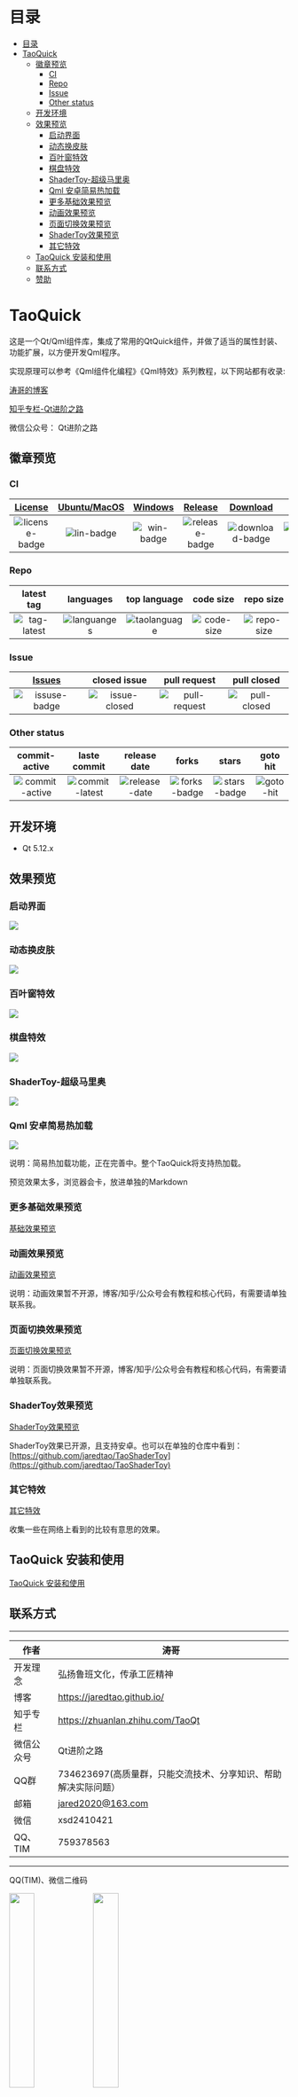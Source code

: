 ﻿# 目录
- [目录](#%E7%9B%AE%E5%BD%95)
- [TaoQuick](#TaoQuick)
  - [徽章预览](#%E5%BE%BD%E7%AB%A0%E9%A2%84%E8%A7%88)
    - [CI](#CI)
    - [Repo](#Repo)
    - [Issue](#Issue)
    - [Other status](#Other-status)
  - [开发环境](#%E5%BC%80%E5%8F%91%E7%8E%AF%E5%A2%83)
  - [效果预览](#%E6%95%88%E6%9E%9C%E9%A2%84%E8%A7%88)
    - [启动界面](#%E5%90%AF%E5%8A%A8%E7%95%8C%E9%9D%A2)
    - [动态换皮肤](#%E5%8A%A8%E6%80%81%E6%8D%A2%E7%9A%AE%E8%82%A4)
    - [百叶窗特效](#%E7%99%BE%E5%8F%B6%E7%AA%97%E7%89%B9%E6%95%88)
    - [棋盘特效](#%E6%A3%8B%E7%9B%98%E7%89%B9%E6%95%88)
    - [ShaderToy-超级马里奥](#ShaderToy-%E8%B6%85%E7%BA%A7%E9%A9%AC%E9%87%8C%E5%A5%A5)
    - [Qml 安卓简易热加载](#Qml-%E5%AE%89%E5%8D%93%E7%AE%80%E6%98%93%E7%83%AD%E5%8A%A0%E8%BD%BD)
    - [更多基础效果预览](#%E6%9B%B4%E5%A4%9A%E5%9F%BA%E7%A1%80%E6%95%88%E6%9E%9C%E9%A2%84%E8%A7%88)
    - [动画效果预览](#%E5%8A%A8%E7%94%BB%E6%95%88%E6%9E%9C%E9%A2%84%E8%A7%88)
    - [页面切换效果预览](#%E9%A1%B5%E9%9D%A2%E5%88%87%E6%8D%A2%E6%95%88%E6%9E%9C%E9%A2%84%E8%A7%88)
    - [ShaderToy效果预览](#ShaderToy%E6%95%88%E6%9E%9C%E9%A2%84%E8%A7%88)
    - [其它特效](#%E5%85%B6%E5%AE%83%E7%89%B9%E6%95%88)
  - [TaoQuick 安装和使用](#TaoQuick-%E5%AE%89%E8%A3%85%E5%92%8C%E4%BD%BF%E7%94%A8)
  - [联系方式](#%E8%81%94%E7%B3%BB%E6%96%B9%E5%BC%8F)
  - [赞助](#%E8%B5%9E%E5%8A%A9)
# TaoQuick

这是一个Qt/Qml组件库，集成了常用的QtQuick组件，并做了适当的属性封装、功能扩展，以方便开发Qml程序。

实现原理可以参考《Qml组件化编程》《Qml特效》系列教程，以下网站都有收录:

[涛哥的博客](https://jaredtao.github.io)

[知乎专栏-Qt进阶之路](https://zhuanlan.zhihu.com/TaoQt)

微信公众号： Qt进阶之路

## 徽章预览
### CI
|[License][license-link]| [Ubuntu/MacOS][lin-link] | [Windows][win-link] |[Release][release-link]|[Download][download-link]|latest|
|:--:|:--:|:--:|:--:|:--:|:--:|
|![license-badge]| ![lin-badge]| ![win-badge]|![release-badge] |![download-badge]|![download-latest]|

[license-link]: https://github.com/jaredtao/TaoQuick/blob/master/LICENSE "LICENSE"
[license-badge]: https://img.shields.io/badge/license-MIT-blue.svg "MIT"

[lin-badge]: https://travis-ci.com/jaredtao/TaoQuick.svg?branch=master "Travis build status"
[lin-link]: https://travis-ci.com/jaredtao/TaoQuick "Travis build status"
[win-badge]: https://ci.appveyor.com/api/projects/status/ontim37g33hvfv72?svg=true "AppVeyor build status"
[win-link]: https://ci.appveyor.com/project/jiawentao/TaoQuick "AppVeyor build status"

[release-link]: https://github.com/jaredtao/TaoQuick/releases "Release status"
[release-badge]: https://img.shields.io/github/release/jaredtao/TaoQuick.svg?style=flat-square "Release status"
[download-link]: https://github.com/jaredtao/TaoQuick/releases/latest "Download status"
[download-badge]: https://img.shields.io/github/downloads/jaredtao/TaoQuick/total.svg "Download status"
[download-latest]: https://img.shields.io/github/downloads/jaredtao/TaoQuick/latest/total.svg "latest status"

### Repo 
|latest tag|languages|top language|code size|repo size|
|:--: |:--: |:--:|:--:|:--:|
|![tag-latest]|![languanges]|![taolanguage]|![code-size]|![repo-size]|

[languanges]: https://img.shields.io/github/languages/count/jaredtao/taoquick.svg "language count"
[taolanguage]: https://img.shields.io/github/languages/top/jaredtao/taoquick.svg "top language"
[code-size]: https://img.shields.io/github/languages/code-size/jaredtao/taoquick.svg "code size"
[repo-size]: https://img.shields.io/github/repo-size/jaredtao/taoquick.svg "repo-size"
[tag-latest]: https://img.shields.io/github/tag/jaredtao/taoquick.svg

### Issue
|[Issues][issues-link]|closed issue|pull request|pull closed|
|:--:|:--:|:--:|:--:|
|![issuse-badge]|![issue-closed]|![pull-request]|![pull-closed]|

[issues-link]: https://github.com/jaredtao/TaoQuick/issues 
[issuse-badge]: https://img.shields.io/github/issues/jaredtao/taoquick.svg?style=popout 
[issue-closed]: https://img.shields.io/github/issues-closed/jaredtao/taoquick.svg
[pull-request]: https://img.shields.io/github/issues-pr/jaredtao/taoquick.svg
[pull-closed]: https://img.shields.io/github/issues-pr-closed/jaredtao/taoquick.svg

### Other status

|commit-active|laste commit|release date|forks|stars|goto hit|
|:--:|:--:|:--:|:--:|:--:|:--:|
|![commit-active]|![commit-latest]|![release-date]|![forks-badge]|![stars-badge]|![goto-hit]|

[forks-badge]: https://img.shields.io/github/forks/jaredtao/taoquick.svg "forks"
[stars-badge]: https://img.shields.io/github/stars/jaredtao/taoquick.svg "stars"
[goto-hit]: https://img.shields.io/github/search/jaredtao/taoquick/goto.svg "goto-hit"
[commit-active]: https://img.shields.io/github/commit-activity/w/jaredtao/taoquick.svg
[commit-latest]: https://img.shields.io/github/last-commit/jaredtao/taoquick.svg
[release-date]: https://img.shields.io/github/release-date/jaredtao/taoquick.svg

## 开发环境

* Qt 5.12.x

## 效果预览

### 启动界面

![](https://github.com/jaredtao/TaoQuickPreview/blob/master/Preview/Splash.gif)

### 动态换皮肤

![](https://github.com/jaredtao/TaoQuickPreview/blob/master/Preview/Skin.gif)

### 百叶窗特效

![](https://github.com/jaredtao/TaoQuickPreview/blob/master/Preview/Animation/5.gif)

### 棋盘特效
![](https://github.com/jaredtao/TaoQuickPreview/blob/master/Preview/PageSwitch/棋盘效果.gif)

### ShaderToy-超级马里奥
![](https://github.com/jaredtao/TaoQuickPreview/blob/master/Preview/ShaderToy/Preview4.gif)

### Qml 安卓简易热加载

![](https://github.com/jaredtao/TaoQuickPreview/blob/master/Preview/Hotload2.gif)

说明：简易热加载功能，正在完善中。整个TaoQuick将支持热加载。


预览效果太多，浏览器会卡，放进单独的Markdown
### 更多基础效果预览

[基础效果预览](https://github.com/jaredtao/TaoQuickPreview/blob/master/Preview-normal.md)

### 动画效果预览

[动画效果预览](https://github.com/jaredtao/TaoQuickPreview/blob/master/Preview-animation.md)

说明：动画效果暂不开源，博客/知乎/公众号会有教程和核心代码，有需要请单独联系我。

### 页面切换效果预览
[页面切换效果预览](https://github.com/jaredtao/TaoQuickPreview/blob/master/Preview-PageSwitch.md)

说明：页面切换效果暂不开源，博客/知乎/公众号会有教程和核心代码，有需要请单独联系我。
### ShaderToy效果预览

[ShaderToy效果预览](https://github.com/jaredtao/TaoQuickPreview/blob/master/Preview-ShaderToy.md)

ShaderToy效果已开源，且支持安卓。也可以在单独的仓库中看到：[https://github.com/jaredtao/TaoShaderToy](https://github.com/jaredtao/TaoShaderToy)

### 其它特效

[其它特效](https://github.com/jaredtao/TaoQuickPreview/blob/master/Preview-Effect.md)

收集一些在网络上看到的比较有意思的效果。

## TaoQuick 安装和使用

[TaoQuick 安装和使用](Install.md)

## 联系方式

***

| 作者 | 涛哥                           |
| ---- | -------------------------------- |
|开发理念 | 弘扬鲁班文化，传承工匠精神 |
| 博客 | https://jaredtao.github.io/ |
|知乎专栏| https://zhuanlan.zhihu.com/TaoQt |
|微信公众号| Qt进阶之路 |
|QQ群| 734623697(高质量群，只能交流技术、分享知识、帮助解决实际问题）|
| 邮箱 | jared2020@163.com                |
| 微信 | xsd2410421                       |
| QQ、TIM | 759378563                      |
***

QQ(TIM)、微信二维码

<img src="https://github.com/jaredtao/jaredtao.github.io/blob/master/img/qq_connect.jpg?raw=true" width="30%" height="30%" /><img src="https://github.com/jaredtao/jaredtao.github.io/blob/master/img/weixin_connect.jpg?raw=true" width="30%" height="30%" />


****** 请放心联系我，乐于提供咨询服务，也可洽谈有偿技术支持相关事宜。

***
## 赞助
<img src="https://github.com/jaredtao/jaredtao.github.io/blob/master/img/weixin.jpg?raw=true" width="30%" height="30%" /><img src="https://github.com/jaredtao/jaredtao.github.io/blob/master/img/zhifubao.jpg?raw=true" width="30%" height="30%" />

****** 觉得分享的内容还不错, 就请作者喝杯奶茶吧~~
***

